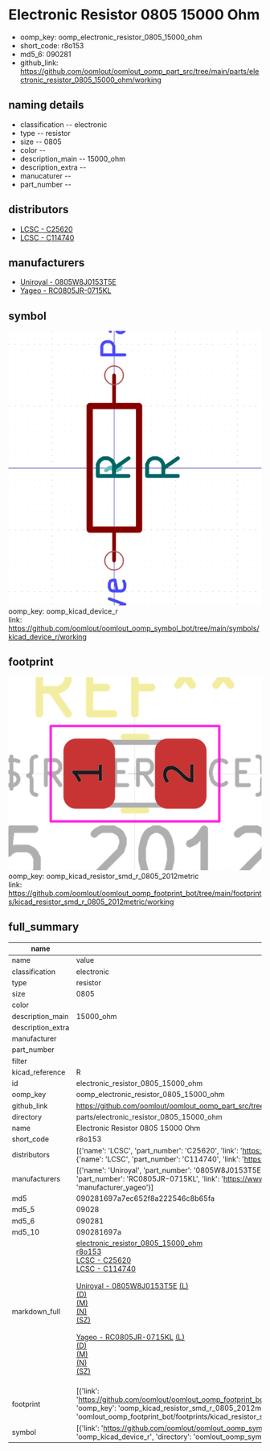 # Electronic Resistor 0805 15000 Ohm

  
* oomp_key: oomp_electronic_resistor_0805_15000_ohm 
* short_code: r8o153
* md5_6: 090281  
* github_link: https://github.com/oomlout/oomlout_oomp_part_src/tree/main/parts/electronic_resistor_0805_15000_ohm/working  
## naming details
* classification -- electronic
* type -- resistor
* size -- 0805
* color -- 
* description_main -- 15000_ohm
* description_extra -- 
* manucaturer -- 
* part_number -- 

## distributors
* [LCSC - C25620](https://lcsc.com/product-detail/C25620.html)  
* [LCSC - C114740](https://lcsc.com/product-detail/C114740.html)  

## manufacturers
* [Uniroyal - 0805W8J0153T5E]()  
* [Yageo - RC0805JR-0715KL](https://www.yageo.com/en/Chart/Download/pdf/RC0805JR-0715KL)  

## symbol

![](symbol/0/working/working_600.png)  
oomp_key: oomp_kicad_device_r  
link: https://github.com/oomlout/oomlout_oomp_symbol_bot/tree/main/symbols/kicad_device_r/working  

## footprint

![](footprint/0/working/working_600.png)  
oomp_key: oomp_kicad_resistor_smd_r_0805_2012metric  
link: https://github.com/oomlout/oomlout_oomp_footprint_bot/tree/main/footprints/kicad_resistor_smd_r_0805_2012metric/working  

## full_summary
| name | value | 
| --- | --- | 
| name | value | 
| classification | electronic | 
| type | resistor | 
| size | 0805 | 
| color |  | 
| description_main | 15000_ohm | 
| description_extra |  | 
| manufacturer |  | 
| part_number |  | 
| filter |  | 
| kicad_reference | R | 
| id | electronic_resistor_0805_15000_ohm | 
| oomp_key | oomp_electronic_resistor_0805_15000_ohm | 
| github_link | https://github.com/oomlout/oomlout_oomp_part_src/tree/main/parts/electronic_resistor_0805_15000_ohm/working | 
| directory | parts/electronic_resistor_0805_15000_ohm | 
| name | Electronic Resistor 0805 15000 Ohm | 
| short_code | r8o153 | 
| distributors | [{'name': 'LCSC', 'part_number': 'C25620', 'link': 'https://lcsc.com/product-detail/C25620.html', 'id': 'distributor_lcsc'}, {'name': 'LCSC', 'part_number': 'C114740', 'link': 'https://lcsc.com/product-detail/C114740.html', 'id': 'distributor_lcsc'}] | 
| manufacturers | [{'name': 'Uniroyal', 'part_number': '0805W8J0153T5E', 'link': '', 'id': 'manufacturer_uniroyal'}, {'name': 'Yageo', 'part_number': 'RC0805JR-0715KL', 'link': 'https://www.yageo.com/en/Chart/Download/pdf/RC0805JR-0715KL', 'id': 'manufacturer_yageo'}] | 
| md5 | 090281697a7ec652f8a222546c8b65fa | 
| md5_5 | 09028 | 
| md5_6 | 090281 | 
| md5_10 | 090281697a | 
| markdown_full | [electronic_resistor_0805_15000_ohm](https://github.com/oomlout/oomlout_oomp_part_src/tree/main/parts/electronic_resistor_0805_15000_ohm/working)<br>[r8o153](https://github.com/oomlout/oomlout_oomp_part_src/tree/main/parts/electronic_resistor_0805_15000_ohm/working)<br>[LCSC - C25620<br>](https://lcsc.com/product-detail/C25620.html)[LCSC - C114740<br>](https://lcsc.com/product-detail/C114740.html)<br>[Uniroyal - 0805W8J0153T5E]() [(L)<br>](https://www.lcsc.com/search?q=0805W8J0153T5E)[(D)<br>](https://www.digikey.com/en/products?,keywords=0805W8J0153T5E)[(M)<br>](https://www.mouser.com/Search/Refine?Keyword=0805W8J0153T5E)[(N)<br>](https://www.newark.com/search?st=0805W8J0153T5E)[(SZ)<br>](https://so.szlcsc.com/global.html?k=0805W8J0153T5E)<br>[Yageo - RC0805JR-0715KL](https://www.yageo.com/en/Chart/Download/pdf/RC0805JR-0715KL) [(L)<br>](https://www.lcsc.com/search?q=RC0805JR-0715KL)[(D)<br>](https://www.digikey.com/en/products?,keywords=RC0805JR-0715KL)[(M)<br>](https://www.mouser.com/Search/Refine?Keyword=RC0805JR-0715KL)[(N)<br>](https://www.newark.com/search?st=RC0805JR-0715KL)[(SZ)<br>](https://so.szlcsc.com/global.html?k=RC0805JR-0715KL)<br> | 
| footprint | [{'link': 'https://github.com/oomlout/oomlout_oomp_footprint_bot/tree/main/foootprntss/kicad_resistor_smd_r_0805_2012metric', 'oomp_key': 'oomp_kicad_resistor_smd_r_0805_2012metric', 'directory': 'oomlout_oomp_footprint_bot/footprints/kicad_resistor_smd_r_0805_2012metric//working/working.kicad_mod'}] | 
| symbol | [{'link': 'https://github.com/oomlout/oomlout_oomp_symbol_bot/tree/main/symbols/kicad_device_r', 'oomp_key': 'oomp_kicad_device_r', 'directory': 'oomlout_oomp_symbol_bot/symbols/kicad_device_r//working/working.kicad_sym'}] | 
